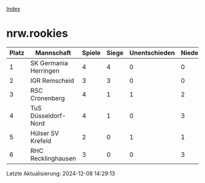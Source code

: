 [Index](./README.md)

# nrw.rookies

| Platz |  Mannschaft |  Spiele |  Siege |  Unentschieden |  Niederlagen |  Tore |  Differenz |  Punkte | 
| --- |  --- |  --- |  --- |  --- |  --- |  --- |  --- |  --- |  
|  1 |   SK Germania Herringen |   4 |   4 |   0 |   0 |   24:6 |   18 |   12 |  
|  2 |   IGR Remscheid |   3 |   3 |   0 |   0 |   26:3 |   23 |   9 |  
|  3 |   RSC Cronenberg |   4 |   1 |   1 |   2 |   7:14 |   -7 |   4 |  
|  4 |   TuS Düsseldorf-Nord |   4 |   1 |   0 |   3 |   13:23 |   -10 |   3 |  
|  5 |   Hülser SV Krefeld |   2 |   0 |   1 |   1 |   4:6 |   -2 |   1 |  
|  6 |   RHC Recklinghausen |   3 |   0 |   0 |   3 |   2:24 |   -22 |   0 |  


Letzte Aktualisierung: 2024-12-08 14:29:13